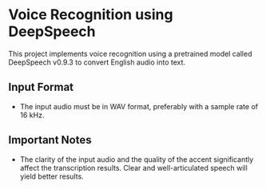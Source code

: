 # Voice Recognition using DeepSpeech

This project implements voice recognition using a pretrained model called DeepSpeech v0.9.3 to convert English audio into text.

## Input Format
- The input audio must be in WAV format, preferably with a sample rate of 16 kHz.

## Important Notes
- The clarity of the input audio and the quality of the accent significantly affect the transcription results. Clear and well-articulated speech will yield better results.
